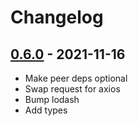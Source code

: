 # Changelog

## [0.6.0] - 2021-11-16
[0.6.0]: https://github.com/mhassan1/node-vault-client/compare/v0.5.6...v0.6.0

- Make peer deps optional
- Swap request for axios
- Bump lodash
- Add types
